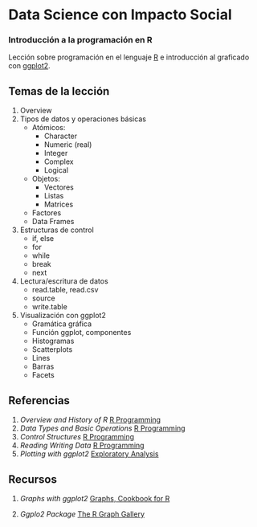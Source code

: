 # Data Science con Impacto Social

### Introducción a la programación en R

Lección sobre programación en el lenguaje [R](https://www.r-project.org/) e introducción al graficado con [ggplot2](http://ggplot2.org/).

## Temas de la lección

1. Overview
2. Tipos de datos y operaciones básicas
	+ Atómicos:
		+ Character
		+ Numeric (real)
		+ Integer
		+ Complex
		+ Logical
	+ Objetos:
		+ Vectores
		+ Listas
		+ Matrices
	+ Factores
	+ Data Frames
3. Estructuras de control
	+ if, else
	+ for
	+ while
	+ break
	+ next
4. Lectura/escritura de datos
	+ read.table, read.csv
	+ source
	+ write.table
5. Visualización con ggplot2
	+ Gramática gráfica
	+ Función ggplot, componentes
	+ Histogramas
	+ Scatterplots
	+ Lines
	+ Barras
	+ Facets

## Referencias

1. _Overview and History of R_ [R Programming](https://github.com/DataScienceSpecialization/courses/blob/master/02_RProgramming/OverviewHistoryR/index.Rmd)
2. _Data Types and Basic Operations_ [R Programming](https://github.com/DataScienceSpecialization/courses/blob/master/02_RProgramming/DataTypes/index.Rmd)
3. _Control Structures_ [R Programming](https://github.com/DataScienceSpecialization/courses/blob/master/02_RProgramming/ControlStructures/index.Rmd)
4. _Reading Writing Data_ [R Programming](https://github.com/DataScienceSpecialization/courses/blob/master/02_RProgramming/reading_data_I/index.Rmd)
5. _Plotting with ggplot2_ [Exploratory Analysis](https://github.com/DataScienceSpecialization/courses/blob/master/04_ExploratoryAnalysis/ggplot2/ppt/ggplot2.pdf)

## Recursos

1. _Graphs with ggplot2_ [Graphs, Cookbook for R](http://www.cookbook-r.com/Graphs)

2. _Ggplo2 Package_ [The R Graph Gallery](http://www.r-graph-gallery.com/portfolio/ggplot2-package/)